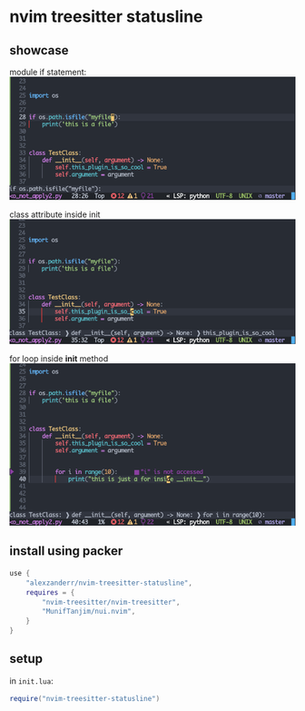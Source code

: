 
# nvim treesitter statusline


## showcase

module if statement:
![image 1](https://github.com/alexzanderr/nvim-treesitter-statusline/blob/master/images/ifstatement.png)

class attribute inside init
![image 2](https://github.com/alexzanderr/nvim-treesitter-statusline/blob/master/images/class.png)


for loop inside __init__ method
![image 2](https://github.com/alexzanderr/nvim-treesitter-statusline/blob/master/images/forclass.png)


## install using packer
```lua
use {
	"alexzanderr/nvim-treesitter-statusline",
	requires = {
		"nvim-treesitter/nvim-treesitter",
		"MunifTanjim/nui.nvim",
	}
}
```


## setup

in `init.lua`:
```lua
require("nvim-treesitter-statusline")
```

